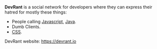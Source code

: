 **DevRant** is a social network for developers where they can express their hatred for mostly these things:

- People calling [Javascript](?Javascript), [Java](?Java).
- Dumb Clients.
- [CSS](?CSS).

DevRant website: https://devrant.io
